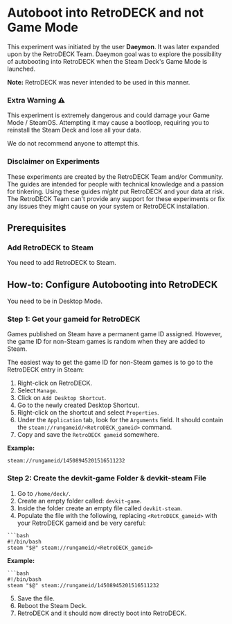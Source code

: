 # Autoboot into RetroDECK and not Game Mode

This experiment was initiated by the user **Daeymon**. It was later expanded upon by the RetroDECK Team. Daeymon goal was to explore the possibility of autobooting into RetroDECK when the Steam Deck's Game Mode is launched.

**Note:** RetroDECK was never intended to be used in this manner.

### Extra Warning ⚠️

This experiment is extremely dangerous and could damage your Game Mode / SteamOS. Attempting it may cause a bootloop, requiring you to reinstall the Steam Deck and lose all your data.

We do not recommend anyone to attempt this.

### Disclaimer on Experiments 

These experiments are created by the RetroDECK Team and/or Community. The guides are intended for people with technical knowledge and a passion for tinkering. Using these guides *might* put RetroDECK and your data at risk. The RetroDECK Team can't provide any support for these experiments or fix any issues they might cause on your system or RetroDECK installation.

## Prerequisites

### Add RetroDECK to Steam

You need to add RetroDECK to Steam.

## How-to: Configure Autobooting into RetroDECK

You need to be in Desktop Mode.

### Step 1: Get your gameid for RetroDECK

Games published on Steam have a permanent game ID assigned. However, the game ID for non-Steam games is random when they are added to Steam.

The easiest way to get the game ID for non-Steam games is to go to the RetroDECK entry in Steam:

1. Right-click on RetroDECK.
2. Select `Manage`.
3. Click on `Add Desktop Shortcut`.
4. Go to the newly created Desktop Shortcut.
5. Right-click on the shortcut and select `Properties`.
6. Under the `Application` tab, look for the `Arguments` field. It should contain the `steam://rungameid/<RetroDECK_gameid>` command.
7. Copy and save the `RetroDECK gameid` somewhere.

**Example:**

`steam://rungameid/14508945201516511232`

### Step 2: Create the devkit-game Folder & devkit-steam File

1. Go to `/home/deck/`.
2. Create an empty folder called: `devkit-game`.
3. Inside the folder create an empty file called `devkit-steam`.
4. Populate the file with the following, replacing `<RetroDECK_gameid>` with your RetroDECK gameid and be very careful:


```
```bash
#!/bin/bash
steam "$@" steam://rungameid/<RetroDECK_gameid>
```

**Example:**

```
```bash
#!/bin/bash
steam "$@" steam://rungameid/14508945201516511232
```
5. Save the file.
6. Reboot the Steam Deck.
7. RetroDECK and it should now directly boot into RetroDECK.
